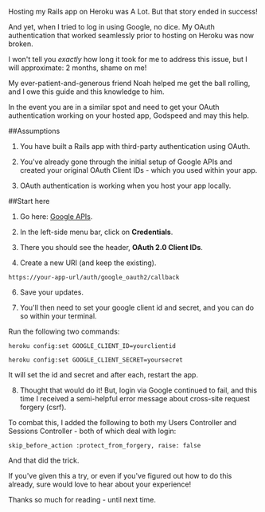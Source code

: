 


Hosting my Rails app on Heroku was A Lot. But that story ended in success!

And yet, when I tried to log in using Google, no dice. My OAuth authentication that worked seamlessly prior to hosting on Heroku was now broken.

I won't tell you *exactly* how long it took for me to address this issue, but I will approximate: 2 months, shame on me!

My ever-patient-and-generous friend Noah helped me get the ball rolling, and I owe this guide and this knowledge to him. 

In the event you are in a similar spot and need to get your OAuth authentication working on your hosted app, Godspeed and may this help.

##Assumptions

1) You have built a Rails app with third-party authentication using OAuth.

2) You've already gone through the initial setup of Google APIs and created your original OAuth Client IDs - which you used within your app.

3) OAuth authentication is working when you host your app locally.

##Start here

1) Go here: [Google APIs](console.developers.google.com).

2) In the left-side menu bar, click on **Credentials**.

3) There you should see the header, **OAuth 2.0 Client IDs**.

4) Create a new URI (and keep the existing).

`https://your-app-url/auth/google_oauth2/callback`

6) Save your updates.

7) You'll then need to set your google client id and secret, and you can do so within your terminal. 

Run the following two commands:

`heroku config:set GOOGLE_CLIENT_ID=yourclientid`

`heroku config:set GOOGLE_CLIENT_SECRET=yoursecret`

It will set the id and secret and after each, restart the app.

8) Thought that would do it! But, login via Google continued to fail, and this time I received a semi-helpful error message about cross-site request forgery (csrf).

To combat this, I added the following to both my Users Controller and Sessions Controller - both of which deal with login:

`skip_before_action :protect_from_forgery, raise: false`

And that did the trick. 

If you've given this a try, or even if you've figured out how to do this already, sure would love to hear about your experience!

Thanks so much for reading - until next time.